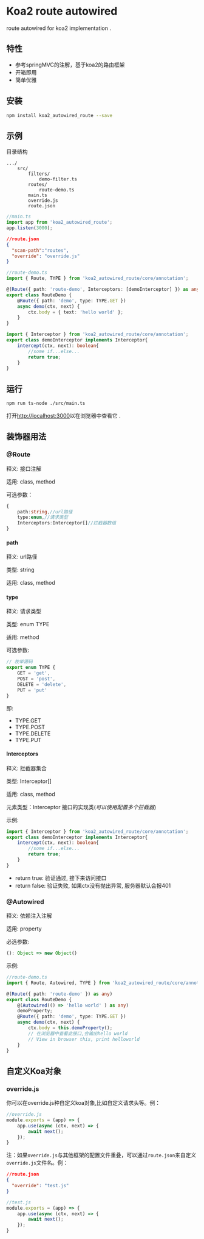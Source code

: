 # Koa2 route  autowired

route  autowired for koa2 implementation .

## 特性

- 参考springMVC的注解，基于koa2的路由框架
- 开箱即用
- 简单优雅

## 安装

```bash
npm install koa2_autowired_route --save
```

## 示例

目录结构

```
.../
    src/
        filters/
            demo-filter.ts
        routes/
            route-demo.ts
        main.ts
        override.js
        route.json
```

```typescript
//main.ts
import app from 'koa2_autowired_route';
app.listen(3000);
```

```json
//route.json
{
  "scan-path":"routes",
  "override": "override.js"
}
```

```typescript
//route-demo.ts
import { Route, TYPE } from 'koa2_autowired_route/core/annotation';

@(Route({ path: 'route-demo', Interceptors: [demoInterceptor] }) as any)
export class RouteDemo {
    @Route({ path: 'demo', type: TYPE.GET })
    async demo(ctx, next) {
        ctx.body = { text: 'hello world' };
    }
}
```

```typescript
import { Interceptor } from 'koa2_autowired_route/core/annotation';
export class demoInterceptor implements Interceptor{
    intercept(ctx, next): boolean{
        //some if...else...
        return true;
    }
}
```

## 运行

```bash
npm run ts-node ./src/main.ts
```

打开[http://localhost:3000](http://localhost:3000)以在浏览器中查看它 .

## 装饰器用法

### @Route

释义: 接口注解

适用: class, method

可选参数：

```typescript
{
    path:string,//url路径
    type:enum,//请求类型
    Interceptors:Interceptor[]//拦截器数组
}
```

#### path

释义: url路径

类型: string

适用: class, method

#### type

释义: 请求类型

类型: enum TYPE

适用: method

可选参数:

```typescript
// 枚举源码
export enum TYPE {
    GET = 'get',
    POST = 'post',
    DELETE = 'delete',
    PUT = 'put'
}
```

即: 

- TYPE.GET
- TYPE.POST
- TYPE.DELETE
- TYPE.PUT

#### Interceptors

释义: 拦截器集合

类型: Interceptor[]

适用: class, method

元素类型：Interceptor 接口的实现类(*可以使用配置多个拦截器*)

示例: 

```typescript
import { Interceptor } from 'koa2_autowired_route/core/annotation';
export class demoInterceptor implements Interceptor{
    intercept(ctx, next): boolean{
        //some if...else...
        return true;
    }
}
```

- return true: 验证通过, 接下来访问接口
- return false: 验证失败, 如果ctx没有抛出异常, 服务器默认会报401

### @Autowired

释义: 依赖注入注解

适用: property

必选参数: 

```typescript
(): Object => new Object()
```

示例:

``` typescript
//route-demo.ts
import { Route, Autowired, TYPE } from 'koa2_autowired_route/core/annotation';

@(Route({ path: 'route-demo' }) as any)
export class RouteDemo {
    @(Autowired(() => 'hello world' ) as any)
    demoProperty;
    @Route({ path: 'demo', type: TYPE.GET })
    async demo(ctx, next) {
        ctx.body = this.demoProperty();
        // 在浏览器中查看此接口,会输出hello world
        // View in browser this, print helloworld
    }
}
```

##	自定义Koa对象

### override.js

你可以在override.js种自定义koa对象,比如自定义请求头等。例：

```javascript
//override.js
module.exports = (app) => {
    app.use(async (ctx, next) => {
        await next();
    });
}
```

注：如果```override.js```与其他框架的配置文件重叠，可以通过```route.json```来自定义```override.js```文件名。例：

```json
//route.json
{
  "override": "test.js"
}
```

```javascript
//test.js
module.exports = (app) => {
    app.use(async (ctx, next) => {
        await next();
    });
}
```


